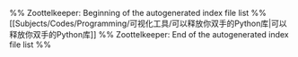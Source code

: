 %% Zoottelkeeper: Beginning of the autogenerated index file list  %%
 [[Subjects/Codes/Programming/可视化工具/可以释放你双手的Python库|可以释放你双手的Python库]]
%% Zoottelkeeper: End of the autogenerated index file list  %%
